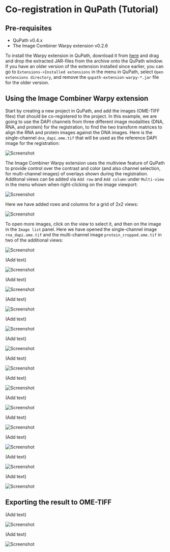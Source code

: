 # Co-registration in QuPath (Tutorial)


## Pre-requisites

- QuPath v0.4.x
- The Image Combiner Warpy extension v0.2.6

To install the Warpy extension in QuPath, download it from [here](https://github.com/BIOP/qupath-extension-warpy/releases/download/0.2.6/qupath-extension-warpy-0.2.6.zip) and drag and drop the extracted JAR-files from the archive onto the QuPath window. If you have an older version of the extension installed since earlier, you can go to `Extensions->Installed extensions` in the menu in QuPath, select `Open extensions directory`, and remove the `qupath-extension-warpy-*.jar` file for the older version.  


## Using the Image Combiner Warpy extension

Start by creating a new project in QuPath, and add the images (OME-TIFF files) that should be co-registered to the project. In this example, we are going to use the DAPI channels from three different image modalities (DNA, RNA, and protein) for the registration, to find the two transform matrices to align the RNA and protein images against the DNA images. Here is the single-channel `dna_dapi.ome.tif` that will be used as the reference DAPI image for the registration:

![Screenshot](images/screenshot_new_project.png?raw=true)

The Image Combiner Warpy extension uses the multiview feature of QuPath to provide control over the contrast and color (and also channel selection, for multi-channel images) of overlays shown during the registration. Additonal views can be added via `Add row` and `Add column` under `Multi-view` in the menu whown when right-clicking on the image viewport:

![Screenshot](images/screenshot_multiview_menu.png?raw=true)

Here we have added rows and columns for a grid of 2x2 views: 

![Screenshot](images/screenshot_multiview_split.png?raw=true)

To open more images, click on the view to select it, and then on the image in the `Image list` panel. Here we have opened the single-channel image `rna_dapi.ome.tif` and the multi-channel image `protein_cropped.ome.tif` in two of the additional views:

![Screenshot](images/screenshot_multiview_3images.png?raw=true)

(Add text)

![Screenshot](images/screenshot_multiview_grayscale.png?raw=true)

(Add text)

![Screenshot](images/screenshot_hello_warpy.png?raw=true)

(Add text)

![Screenshot](images/screenshot_warpy_rna_selected.png?raw=true)

(Add text)

![Screenshot](images/screenshot_warpy_aligned_coarse.png?raw=true)

(Add text)

![Screenshot](images/screenshot_warpy_estimate_transform.png?raw=true)

(Add text)

![Screenshot](images/screenshot_warpy_aligned_fine.png?raw=true)

(Add text)

![Screenshot](images/screenshot_warpy_matrix.png?raw=true)

(Add text)

![Screenshot](images/screenshot_warpy_scale_rotation1.png?raw=true)

(Add text)

![Screenshot](images/screenshot_warpy_scale_rotation2.png?raw=true)

(Add text)

![Screenshot](images/screenshot_warpy_scale_rotation3.png?raw=true)

(Add text)

![Screenshot](images/screenshot_warpy_enable_channels_before_create.png?raw=true)

(Add text)

![Screenshot](images/screenshot_warpy_created_overlay.png?raw=true)


## Exporting the result to OME-TIFF

(Add text)

![Screenshot](images/screenshot_export_ometiff.png?raw=true)

(Add text)

![Screenshot](images/screenshot_coregistration_result.png?raw=true)
